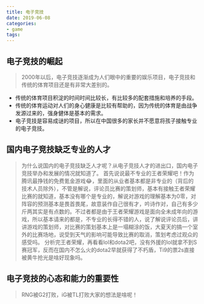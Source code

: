 ```yaml
---
title: 电子竞技
date: 2019-06-08 
categories:
- game
tags:
---
```


## 电子竞技的崛起
>2000年以后，电子竞技逐渐成为人们眼中的重要的娱乐项目，电子竞技和传统的体育项目还是有非常大差别的。
* 传统的体育项目积淀的时间时间比较长，有比较多的配套措施和培养的手段。
* 传统的体育运动对人们的身心健康是比较有帮助的，因为传统的体育是由战争发源过来的，强身健体是基本的需求。
* 电子竞技是容易成谜的项目，所以在中国很多的家长并不愿意将孩子接触专业的电子竞技。

## 国内电子竞技缺乏专业的人才
>为什么说国内的电子竞技缺乏人才呢？从电子竞技人才的进出口，国内电子竞技举办和发展的情况就知道了。
首先说说最不专业的王者荣耀吧！作为腾讯最挣钱的免费氪金游戏😂，里面的从业者基本都是非专业的（背后的技术人员除外），不管是解说，评论员比赛的策划师，基本有接触王者荣耀比赛的就知道，基本没有哪个是专业的，解说对游戏的理解基本为0零，对阵容的预测基本是畏首畏尾，故意装作自己很有才，吟诗作对，自己有多少斤两其实是有点数的。不过者都是由于王者荣耀游戏是面向全未成年向的游戏，所以基本请来的都是，不专业的长得不错的人，说了解说评论员后，讲讲游戏的策划师，对比赛的策划基本上是一塌糊涂的饭，大夏天的搞一个室外的比赛场地，说受到天气的影响可能导致比赛的取消，策划考虑过观众的感受吗。
分析完王者荣耀，再看看lol和dota2吧，没有外援的lol就拿不到S赛冠军，反而在国内不怎么火的dota2早就获得了不朽盾，Ti9的票2s直接被黄牛抢光是啥好现象吗。

## 电子竞技的心态和能力的重要性
>RNG被G2打败，iG被TL打败大家的想法是啥呢！


